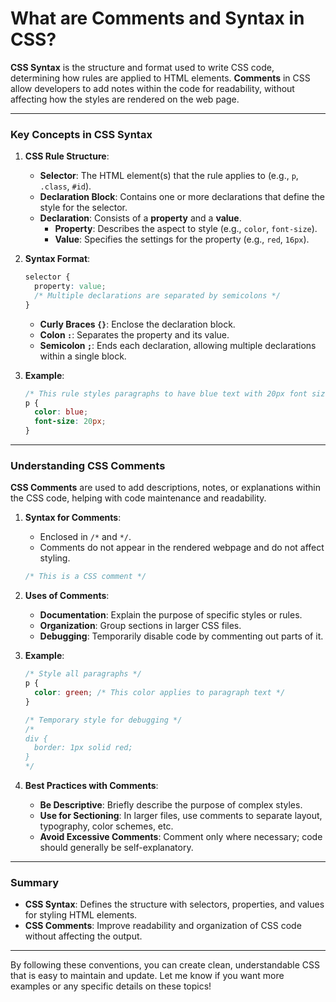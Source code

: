 # What are Comments and Syntax in CSS?

**CSS Syntax** is the structure and format used to write CSS code, determining how rules are applied to HTML elements. **Comments** in CSS allow developers to add notes within the code for readability, without affecting how the styles are rendered on the web page.

---

### Key Concepts in CSS Syntax

1. **CSS Rule Structure**:
   - **Selector**: The HTML element(s) that the rule applies to (e.g., `p`, `.class`, `#id`).
   - **Declaration Block**: Contains one or more declarations that define the style for the selector.
   - **Declaration**: Consists of a **property** and a **value**.
     - **Property**: Describes the aspect to style (e.g., `color`, `font-size`).
     - **Value**: Specifies the settings for the property (e.g., `red`, `16px`).

2. **Syntax Format**:
   ```css
   selector {
     property: value;
     /* Multiple declarations are separated by semicolons */
   }
   ```
   - **Curly Braces `{}`**: Enclose the declaration block.
   - **Colon `:`**: Separates the property and its value.
   - **Semicolon `;`**: Ends each declaration, allowing multiple declarations within a single block.

3. **Example**:
   ```css
   /* This rule styles paragraphs to have blue text with 20px font size */
   p {
     color: blue;
     font-size: 20px;
   }
   ```

---

### Understanding CSS Comments

**CSS Comments** are used to add descriptions, notes, or explanations within the CSS code, helping with code maintenance and readability.

1. **Syntax for Comments**:
   - Enclosed in `/*` and `*/`.
   - Comments do not appear in the rendered webpage and do not affect styling.

   ```css
   /* This is a CSS comment */
   ```

2. **Uses of Comments**:
   - **Documentation**: Explain the purpose of specific styles or rules.
   - **Organization**: Group sections in larger CSS files.
   - **Debugging**: Temporarily disable code by commenting out parts of it.

3. **Example**:
   ```css
   /* Style all paragraphs */
   p {
     color: green; /* This color applies to paragraph text */
   }

   /* Temporary style for debugging */
   /*
   div {
     border: 1px solid red;
   }
   */
   ```

4. **Best Practices with Comments**:
   - **Be Descriptive**: Briefly describe the purpose of complex styles.
   - **Use for Sectioning**: In larger files, use comments to separate layout, typography, color schemes, etc.
   - **Avoid Excessive Comments**: Comment only where necessary; code should generally be self-explanatory.

---

### Summary

- **CSS Syntax**: Defines the structure with selectors, properties, and values for styling HTML elements.
- **CSS Comments**: Improve readability and organization of CSS code without affecting the output.

---

By following these conventions, you can create clean, understandable CSS that is easy to maintain and update. Let me know if you want more examples or any specific details on these topics!